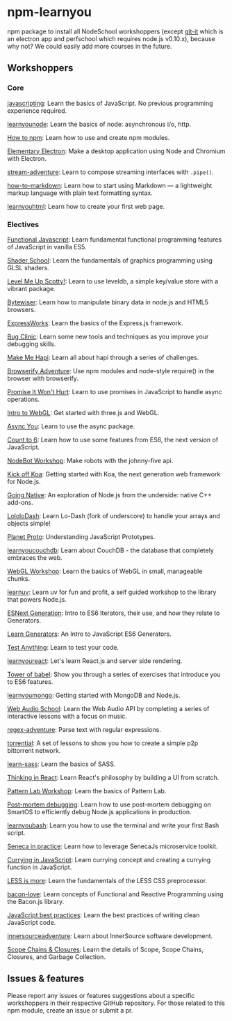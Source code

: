 # npm-learnyou
npm package to install all NodeSchool workshoppers (except [git-it](https://github.com/jlord/git-it-electron) which is an electron app and perfschool which requires node.js v0.10.x), because why not? We could easily add more courses in the future.

## Workshoppers

### Core

[javascripting](https://github.com/workshopper/javascripting): Learn the basics of JavaScript. No previous programming experience required.

[learnyounode](https://github.com/workshopper/learnyounode): Learn the basics of node: asynchronous i/o, http.

[How to npm](https://github.com/workshopper/how-to-npm): Learn how to use and create npm modules.

[Elementary Electron](https://github.com/maxogden/elementary-electron): Make a desktop application using Node and Chromium with Electron.

[stream-adventure](https://github.com/workshopper/stream-adventure): Learn to compose streaming interfaces with `.pipe()`.

[how-to-markdown](https://github.com/workshopper/how-to-markdown): Learn how to start using Markdown — a lightweight markup language with plain text formatting syntax.

[learnyouhtml](https://github.com/denysdovhan/learnyouhtml): Learn how to create your first web page.

### Electives

[Functional Javascript](https://github.com/timoxley/functional-javascript-workshop): Learn fundamental functional programming features of JavaScript in vanilla ES5.

[Shader School](https://github.com/stackgl/shader-school): Learn the fundamentals of graphics programming using GLSL shaders.

[Level Me Up Scotty!](https://github.com/workshopper/levelmeup): Learn to use leveldb, a simple key/value store with a vibrant package.

[Bytewiser](https://github.com/maxogden/bytewiser): Learn how to manipulate binary data in node.js and HTML5 browsers.

[ExpressWorks](https://github.com/azat-co/expressworks): Learn the basics of the Express.js framework.

[Bug Clinic](https://github.com/othiym23/bug-clinic): Learn some new tools and techniques as you improve your debugging skills.

[Make Me Hapi](https://github.com/hapijs/makemehapi): Learn all about hapi through a series of challenges.

[Browserify Adventure](https://github.com/substack/browserify-adventure): Use npm modules and node-style require() in the browser with browserify.

[Promise It Won't Hurt](https://github.com/stevekane/promise-it-wont-hurt): Learn to use promises in JavaScript to handle async operations.

[Intro to WebGL](https://github.com/alexmackey/IntroToWebGLWithThreeJS): Get started with three.js and WebGL.

[Async You](https://github.com/bulkan/async-you): Learn to use the async package.

[Count to 6](https://github.com/domenic/count-to-6): Learn how to use some features from ES6, the next version of JavaScript.

[NodeBot Workshop](https://github.com/tableflip/nodebot-workshop): Make robots with the johnny-five api.

[Kick off Koa](https://github.com/koajs/kick-off-koa): Getting started with Koa, the next generation web framework for Node.js.

[Going Native](https://github.com/workshopper/goingnative): An exploration of Node.js from the underside: native C++ add-ons.

[LololoDash](https://github.com/mdunisch/lololodash): Learn Lo-Dash (fork of underscore) to handle your arrays and objects simple!

[Planet Proto](https://github.com/sporto/planetproto): Understanding JavaScript Prototypes.

[learnyoucouchdb](https://github.com/robertkowalski/learnyoucouchdb): Learn about CouchDB - the database that completely embraces the web.

[WebGL Workshop](https://github.com/stackgl/webgl-workshop): Learn the basics of WebGL in small, manageable chunks.

[learnuv](https://github.com/thlorenz/learnuv): Learn uv for fun and profit, a self guided workshop to the library that powers Node.js.

[ESNext Generation](https://github.com/jesstelford/esnext-generation): Intro to ES6 Iterators, their use, and how they relate to Generators.

[Learn Generators](https://github.com/isRuslan/learn-generators): An Intro to JavaScript ES6 Generators.

[Test Anything](https://github.com/finnp/test-anything): Learn to test your code.

[learnyoureact](https://github.com/tako-black/learnyoureact): Let's learn React.js and server side rendering.

[Tower of babel](https://github.com/yosuke-furukawa/tower-of-babel): Show you through a series of exercises that introduce you to ES6 features.

[learnyoumongo](https://github.com/evanlucas/learnyoumongo): Getting started with MongoDB and Node.js.

[Web Audio School](https://github.com/mmckegg/web-audio-school): Learn the Web Audio API by completing a series of interactive lessons with a focus on music. 

[regex-adventure](https://github.com/substack/regex-adventure): Parse text with regular expressions.

[torrential](https://github.com/No9/torrential): A set of lessons to show you how to create a simple p2p bittorrent network.

[learn-sass](https://github.com/workshopper/learn-sass): Learn the basics of SASS.

[Thinking in React](https://github.com/asbjornenge/thinking-in-react): Learn React's philosophy by building a UI from scratch.

[Pattern Lab Workshop](https://github.com/phase2/pattern-lab-workshop): Learn the basics of Pattern Lab.

[Post-mortem debugging](https://github.com/joyent/node-debug-school): Learn how to use post-mortem debugging on SmartOS to efficiently debug Node.js applications in production.

[learnyoubash](https://github.com/denysdovhan/learnyoubash): Learn you how to use the terminal and write your first Bash script.

[Seneca in practice](https://github.com/senecajs/seneca-in-practice): Learn how to leverage SenecaJs microservice toolkit.

[Currying in JavaScript](https://github.com/kishorsharma/currying-workshopper): Learn currying concept and creating a currying function in JavaScript.

[LESS is more](https://github.com/gnerkus/less-is-more): Learn the fundamentals of the LESS CSS preprocessor.

[bacon-love](https://github.com/mikaelbr/bacon-love): Learn concepts of Functional and Reactive Programming using the Bacon.js library.

[JavaScript best practices](https://github.com/excellalabs/js-best-practices-workshopper): Learn the best practices of writing clean JavaScript code.

[innersourceadventure](https://github.com/CollaborareDotNet/innersourceadventure): Learn about InnerSource software development.

[Scope Chains & Closures](https://www.github.com/workshopper/scope-chains-closures): Learn the details of Scope, Scope Chains, Closures, and Garbage Collection.

## Issues & features

Please report any issues or features suggestions about a specific workshoppers in their respective GitHub repository. For those related to this npm module, create an issue or submit a pr.